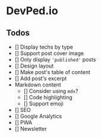 # DevPed.io

## Todos

- [] Display techs by type
- [] Support post cover image
- [] Only display `'published'` posts
- [] Design layout
- [] Make post's table of content
- [] Add post's excerpt
- Markdown content
  - [] Consider using `mdx`?
  - [] Code highlighting
  - [] Support emoji
- [] SEO
- [] Google Analytics
- [] PWA
- [] Newsletter